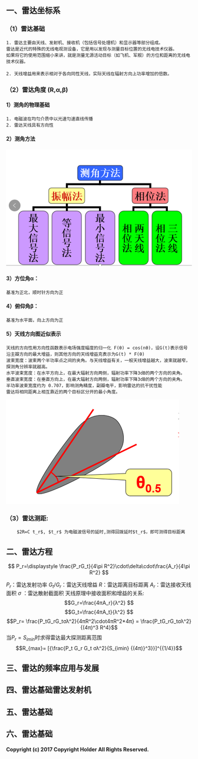 
## 一、雷达坐标系

### （1）雷达基础
    1. 雷达主要由天线、发射机、接收机（包括信号处理机）和显示器等部分组成。
    雷达是近代的特殊的无线电观测设备，它是用以发现与测量目标位置的无线电技术仪器。
    如果将它的使用范围缩小来讲，就是测量无源活动目标（如飞机、军舰）的方位和距离的无线电技术仪器。

    2. 天线增益用来表示相对于各向同性天线，实际天线在辐射方向上功率增加的倍数。
### （2）雷达角度 (R,α,β)
#### 1）测角的物理基础
    1. 电磁波在均匀介质中以光速匀速直线传播
    2. 雷达天线具有方向性
#### 2）测角方法
![AaronSwartz](./Pic1/Measuringangle.png)

#### 3）方位角α：
    基准为正北，顺时针方向为正

#### 4）俯仰角β：
    基准为水平面，向上方向为正

#### 5）天线方向图近似表示
    天线的方向性用方向性函数表示电场强度幅度的归一化 F(θ) = cos(nθ)，设G(t)表示信号沿主瓣方向的最大增益，则其他方向的天线增益克表示为G(t) * F(θ)
    波束宽度：波束两个半功率点之间的夹角。与天线增益有关，一般天线增益越大，波束就越窄，探测角分辨率就越高。
    水平波束宽度：在水平方向上，在最大辐射方向两侧，辐射功率下降3dB的两个方向的夹角。
    垂直波束宽度：在垂直方向上，在最大辐射方向两侧，辐射功率下降3dB的两个方向的夹角。
    半功率波束宽度约为 0.707，影响测角精度，副瓣电平，影响雷达的抗干扰性能
    雷达将相同距离上相互靠近的两个目标区分开的最小角度。
![AaronSwartz](./Pic1/theata05.png)


### （3）雷达测距:
        $2R=C t_r$, $t_r$ 为电磁波信号的延时,测得回拨延时$t_r$，即可测得目标距离

## 二、雷达方程
$$ P_r=\displaystyle \frac{P_rG_t}{4\pi R^2}\cdot\delta\cdot\frac{A_r}{4\pi R^2} $$

$P_r$：雷达发射功率 $G_t/G_r$：雷达天线增益
$R$：雷达距离目标距离 $A_r$：雷达接收天线面积
$σ$ ：雷达散射截面积
天线原理中接收面积和增益的关系:
$$G_r=\frac{4πA_r}{λ^2} $$
$$G_t=\frac{4πA_t}{λ^2} $$
$$P_r=  \frac{P_tG_rG_tσλ^2}{4πR^2\cdot4πR^2*4π} = \frac{P_tG_rG_tσλ^2}{(4π)^3 R^4}$$
当$P_r=S_{imin}$时求得雷达最大探测距离范围
$$R_{max}= [{\frac{P_t G_r G_t σλ^2}{S_{imin} {(4π)}^3}}]^{{1/4}}$$

## 三、雷达的频率应用与发展
## 四、雷达基础雷达发射机
## 五、雷达基础
## 六、雷达基础

#### Copyright (c) 2017 Copyright Holder All Rights Reserved.
